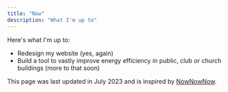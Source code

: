 ```yaml
---
title: "Now"
description: "What I'm up to"
---
```


Here's what I'm up to:

- Redesign my website (yes, again)
- Build a tool to vastly improve energy efficiency in public, club or church buildings (more to that soon)

This page was last updated in July 2023 and is inspired by [NowNowNow](https://nownownow.com).
